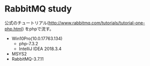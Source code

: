 # RabbitMQ study

公式のチュートリアル(http://www.rabbitmq.com/tutorials/tutorial-one-php.html) をphpで流す。

- Win10Pro(10.0.17763.134)
  - php-7.3.2
  - IntelliJ IDEA 2018.3.4
- MSYS2
- RabbitMQ-3.7.11



